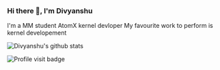 ### Hi there 👋, I'm Divyanshu

I'm a MM student 
AtomX kernel devloper
My favourite work to perform is kernel developement

![Divyanshu's github stats](https://github-readme-stats.vercel.app/api?username=Divyanshu-Modi&show_icons=true&count_private=true_&title_color=323&icon_color=343&hide=["issues"])

![Profile visit badge](https://komarev.com/ghpvc/?username=Divyanshu-Modi&style=flat-square)
